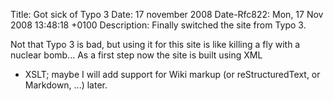 Title: Got sick of Typo 3
Date: 17 november 2008
Date-Rfc822: Mon, 17 Nov 2008 13:48:18 +0100
Description: Finally switched the site from Typo 3.

Not that Typo 3 is bad, but using it for this site is like killing a
fly with a nuclear bomb...  As a first step now the site is built using XML
+ XSLT; maybe I will add support for Wiki markup (or reStructuredText,
or Markdown, ...) later.
